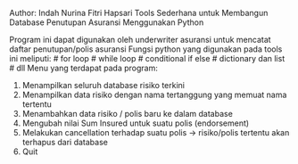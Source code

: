 Author: Indah Nurina Fitri Hapsari
Tools Sederhana untuk Membangun Database Penutupan Asuransi Menggunakan Python

Program ini dapat digunakan oleh underwriter asuransi untuk mencatat daftar penutupan/polis asuransi
Fungsi python yang digunakan pada tools ini meliputi:
    # for loop
    # while loop
    # conditional if else
    # dictionary dan list
    # dll
Menu yang terdapat pada program:
1. Menampilkan seluruh database risiko terkini
2. Menampilkan data risiko dengan nama tertanggung yang memuat nama tertentu
3. Menambahkan data risiko / polis baru ke dalam database
4. Mengubah nilai Sum Insured untuk suatu polis (endorsement)
5. Melakukan cancellation terhadap suatu polis -> risiko/polis tertentu akan terhapus dari database
6. Quit
